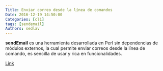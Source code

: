 ```yaml
---
Title: Enviar correo desde la línea de comandos
Date: 2016-12-19 14:50:00
Categories: [cli]
tags: [sendemail]
Authors: sedlav
---
```


**sendEmail** es una herramienta desarrollada en Perl sin dependencias de módulos externos, la cual permite enviar correos desde la línea de comando, es sencilla de usar y rica en funcionalidades.

[Link](http://www.librebyte.net/gnulinux/enviar-correo-desde-la-linea-de-comandos/)
